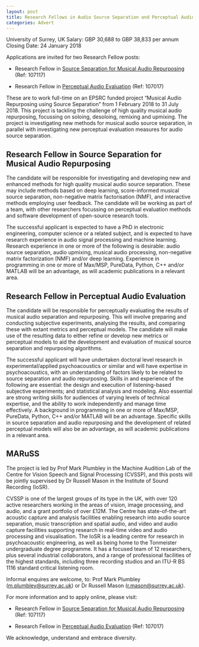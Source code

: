 ```yaml
---
layout: post
title: Research Fellows in Audio Source Separation and Perceptual Audio Evaluation
categories: Advert
---
```


University of Surrey, UK
Salary:  GBP 30,688 to GBP 38,833 per annum
Closing Date:  24 January 2018

Applications are invited for two Research Fellow posts:

- Research Fellow in [Source Separation for Musical Audio Repurposing](http://jobs.surrey.ac.uk/107017) (Ref: 107117)

- Research Fellow in [Perceptual Audio Evaluation](http://jobs.surrey.ac.uk/107117) (Ref: 107017)

These are to work full-time on an EPSRC funded project “Musical Audio
Repurposing using Source Separation” from 1 February 2018 to 31 July 2018. This
project is tackling the challenge of high quality musical audio repurposing,
focussing on soloing, desoloing, remixing and upmixing. The project is
investigating new methods for musical audio source separation, in parallel with
investigating new perceptual evaluation measures for audio source separation.

## Research Fellow in Source Separation for Musical Audio Repurposing

The candidate will be responsible for investigating and developing new and
enhanced methods for high quality musical audio source separation. These may
include methods based on deep learning, score-informed musical source
separation, non-negative matrix factorisation (NMF), and interactive methods
employing user feedback. The candidate will be working as part of a team, with
other researchers focussing on perceptual evaluation methods and software
development of open-source research tools.

The successful applicant is expected to have a PhD in electronic engineering,
computer science or a related subject, and is expected to have research
experience in audio signal processing and machine learning. Research experience
in one or more of the following is desirable: audio source separation, audio
upmixing, musical audio processing, non-negative matrix factorization (NMF)
and/or deep learning. Experience in programming in one or more of Max/MSP,
PureData, Python, C++ and/or MATLAB will be an advantage, as will academic
publications in a relevant area.

## Research Fellow in Perceptual Audio Evaluation

The candidate will be responsible for perceptually evaluating the results of
musical audio separation and repurposing. This will involve preparing and
conducting subjective experiments, analysing the results, and comparing these
with extant metrics and perceptual models. The candidate will make use of the
resulting data to either refine or develop new metrics or perceptual models to
aid the development and evaluation of musical source separation and repurposing
algorithms.

The successful applicant will have undertaken doctoral level research in
experimental/applied psychoacoustics or similar and will have expertise in
psychoacoustics, with an understanding of factors likely to be related to source
separation and audio repurposing. Skills in and experience of the following are
essential: the design and execution of listening-based subjective experiments;
and statistical analysis and modeling. Also essential are strong writing skills
for audiences of varying levels of technical expertise, and the ability to work
independently and manage time effectively. A background in programming in one or
more of Max/MSP, PureData, Python, C++ and/or MATLAB will be an advantage.
Specific skills in source separation and audio repurposing and the development
of related perceptual models will also be an advantage, as will academic
publications in a relevant area.

## MARuSS

The project is led by Prof Mark Plumbley in the Machine Audition Lab of the
Centre for Vision Speech and Signal Processing (CVSSP), and this posts will be
jointly supervised by Dr Russell Mason in the Institute of Sound Recording
(IoSR).

CVSSP is one of the largest groups of its type in the UK, with over 120 active
researchers working in the areas of vision, image processing, and audio, and a
grant portfolio of over £12M. The Centre has state-of-the-art acoustic capture
and analysis facilities enabling research into audio source separation, music
transcription and spatial audio, and video and audio capture facilities
supporting research in real-time video and audio processing and visualisation.
The IoSR is a leading centre for research in psychoacoustic engineering, as well
as being home to the Tonmeister undergraduate degree programme. It has a focused
team of 12 researchers, plus several industrial collaborators, and a range of
professional facilities of the highest standards, including three recording
studios and an ITU-R BS 1116 standard critical listening room.

Informal enquires are welcome, to: Prof Mark Plumbley (m.plumbley@surrey.ac.uk)
or Dr Russell Mason (r.mason@surrey.ac.uk).

For more information and to apply online, please visit: 

- Research Fellow in [Source Separation for Musical Audio Repurposing](http://jobs.surrey.ac.uk/107017) (Ref: 107117)

- Research Fellow in [Perceptual Audio Evaluation](http://jobs.surrey.ac.uk/107117) (Ref: 107017)

We acknowledge, understand and embrace diversity.
